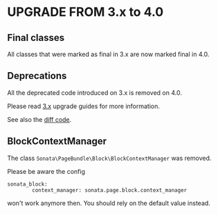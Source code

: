 UPGRADE FROM 3.x to 4.0
=======================

## Final classes

All classes that were marked as final in 3.x are now marked final in 4.0.

## Deprecations

All the deprecated code introduced on 3.x is removed on 4.0.

Please read [3.x](https://github.com/sonata-project/SonataPageBundle/tree/3.x) upgrade guides for more information.

See also the [diff code](https://github.com/sonata-project/SonataPageBundle/compare/3.x...4.0.0).

## BlockContextManager

The class `Sonata\PageBundle\Block\BlockContextManager` was removed.

Please be aware the config
```
sonata_block:
        context_manager: sonata.page.block.context_manager
```
won't work anymore then. You should rely on the default value instead.
